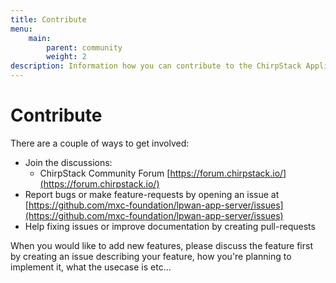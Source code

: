 ```yaml
---
title: Contribute
menu:
    main:
        parent: community
        weight: 2
description: Information how you can contribute to the ChirpStack Application Server component.
---
```


# Contribute

There are a couple of ways to get involved:

* Join the discussions:
    * ChirpStack Community Forum [https://forum.chirpstack.io/](https://forum.chirpstack.io/)
* Report bugs or make feature-requests by opening an issue at [https://github.com/mxc-foundation/lpwan-app-server/issues](https://github.com/mxc-foundation/lpwan-app-server/issues)
* Help fixing issues or improve documentation by creating pull-requests


When you would like to add new features, please discuss the feature first
by creating an issue describing your feature, how you're planning to implement
it, what the usecase is etc...
